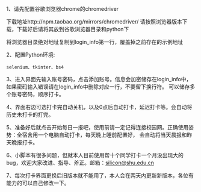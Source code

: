 1、请先配置谷歌浏览器chrome的chromedriver

下载地址http://npm.taobao.org/mirrors/chromedriver/
请按照浏览器版本下载，下载好后请将其放到谷歌浏览器目录和python下

将浏览器目录绝对地址复制到login_info第一行，覆盖掉之前存在的示例地址


2、配置Python环境:

	selenium、tkinter、bs4


3、进入界面先输入账号密码，点击添加账号。信息会加密储存在login_info中，如果密码输入错误请在login_info中删除对应一行，不要留下换行符。
可以储存多个账号密码，顺序打卡。


4、界面右边可选打卡完自动关机，以及0点后自动打卡，延迟打卡等。会自动将历史未打卡的打完。


5、准备好后就点击开始每日一报吧，使用前请一定记得连接校园网。正确使用姿势：全宿舍用一个电脑自动打卡，每天晚上睡前配置好， 会自动将当天晨报和昨天晚报打卡。


6、小脚本有很多问题，但就本人目前使用帮十个同学打卡一个月没出现大的bug，欢迎大家改进、指导、斧正。邮箱：silicon@shu.edu.cn


7、每次打卡界面更换后旧版本就不能用了，本人会在两天内更新新版本，各位有能力的可以自己修改一下。

